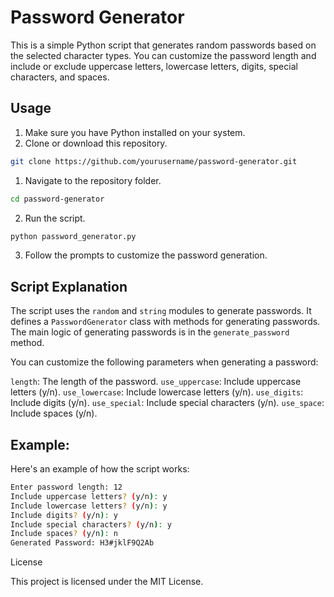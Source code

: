# Password Generator

This is a simple Python script that generates random passwords based on the selected character types. You can customize the password length and include or exclude uppercase letters, lowercase letters, digits, special characters, and spaces.

## Usage

1. Make sure you have Python installed on your system.
2. Clone or download this repository.

```sh
git clone https://github.com/yourusername/password-generator.git
```

1. Navigate to the repository folder.

```sh
cd password-generator
```

2. Run the script.

```sh
python password_generator.py
```

3. Follow the prompts to customize the password generation.

## Script Explanation

The script uses the `random` and `string` modules to generate passwords. It defines a `PasswordGenerator` class with methods for generating passwords. The main logic of generating passwords is in the `generate_password` method.

You can customize the following parameters when generating a password:


`length`: The length of the password.
`use_uppercase`: Include uppercase letters (y/n).
`use_lowercase`: Include lowercase letters (y/n).
`use_digits`: Include digits (y/n).
`use_special`: Include special characters (y/n).
`use_space`: Include spaces (y/n).

## Example: 

Here's an example of how the script works:
``` sh
Enter password length: 12
Include uppercase letters? (y/n): y
Include lowercase letters? (y/n): y
Include digits? (y/n): y
Include special characters? (y/n): y
Include spaces? (y/n): n
Generated Password: H3#jklF9Q2Ab
```

License

This project is licensed under the MIT License.
